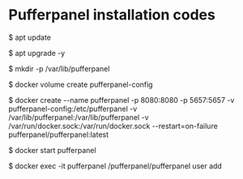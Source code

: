 # Pufferpanel installation codes

$ apt update

$ apt upgrade -y

$ mkdir -p /var/lib/pufferpanel

$ docker volume create pufferpanel-config

$ docker create --name pufferpanel -p 8080:8080 -p 5657:5657 -v pufferpanel-config:/etc/pufferpanel -v /var/lib/pufferpanel:/var/lib/pufferpanel -v /var/run/docker.sock:/var/run/docker.sock --restart=on-failure pufferpanel/pufferpanel:latest

$ docker start pufferpanel

$ docker exec -it pufferpanel /pufferpanel/pufferpanel user add
